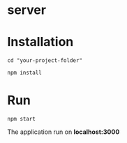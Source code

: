 # server


# Installation

    cd "your-project-folder"
  
    npm install

# Run

    npm start

The application run on <b>localhost:3000</b>
